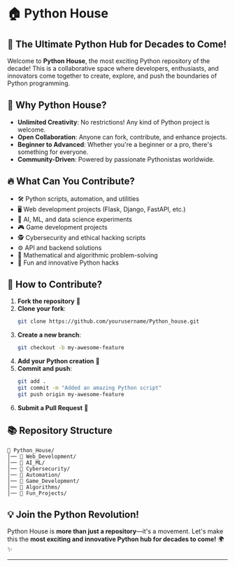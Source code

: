 # 🏠 Python House

## 🚀 The Ultimate Python Hub for Decades to Come!

Welcome to **Python House**, the most exciting Python repository of the decade! This is a collaborative space where developers, enthusiasts, and innovators come together to create, explore, and push the boundaries of Python programming.

## 🌟 Why Python House?
- **Unlimited Creativity**: No restrictions! Any kind of Python project is welcome.
- **Open Collaboration**: Anyone can fork, contribute, and enhance projects.
- **Beginner to Advanced**: Whether you're a beginner or a pro, there's something for everyone.
- **Community-Driven**: Powered by passionate Pythonistas worldwide.

## 🔥 What Can You Contribute?
- 🛠️ Python scripts, automation, and utilities
- 🖥️ Web development projects (Flask, Django, FastAPI, etc.)
- 🤖 AI, ML, and data science experiments
- 🎮 Game development projects
- 🕵️ Cybersecurity and ethical hacking scripts
- ⚙️ API and backend solutions
- 🔢 Mathematical and algorithmic problem-solving
- 🧩 Fun and innovative Python hacks

## 🚀 How to Contribute?
1. **Fork the repository** 📌
2. **Clone your fork**:
   ```bash
   git clone https://github.com/yourusername/Python_house.git
   ```
3. **Create a new branch**:
   ```bash
   git checkout -b my-awesome-feature
   ```
4. **Add your Python creation** 📝
5. **Commit and push**:
   ```bash
   git add .
   git commit -m "Added an amazing Python script"
   git push origin my-awesome-feature
   ```
6. **Submit a Pull Request** 🚀

## 📚 Repository Structure
```
📁 Python_House/
│── 📁 Web_Development/
│── 📁 AI_ML/
│── 📁 Cybersecurity/
│── 📁 Automation/
│── 📁 Game_Development/
│── 📁 Algorithms/
│── 📁 Fun_Projects/
```

## 💡 Join the Python Revolution!
Python House is **more than just a repository**—it's a movement. Let's make this the **most exciting and innovative Python hub for decades to come!** 🌍✨

---
